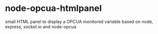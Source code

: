 node-opcua-htmlpanel
====================

small HTML panel to display a OPCUA monitored variable based on node, express, socket.io  and node-opcua
